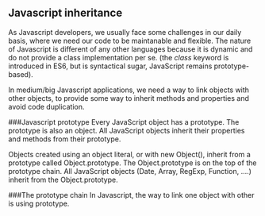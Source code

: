 ## Javascript inheritance
As Javascript developers, we usually face some challenges in our daily basis, where we need our code to be maintanable and flexible. The nature of Javascript is different of any other languages because it is dynamic and do not provide a class implementation per se. (the *class* keyword is introduced in ES6, but is syntactical sugar, JavaScript remains prototype-based).

In medium/big Javascript applications, we need a way to link objects with other objects, to provide some way to inherit methods and properties and avoid code duplication.

###Javascript prototype
Every JavaScript object has a prototype. The prototype is also an object. All JavaScript objects inherit their properties and methods from their prototype.

Objects created using an object literal, or with new Object(), inherit from a prototype called Object.prototype.
The Object.prototype is on the top of the prototype chain.
All JavaScript objects (Date, Array, RegExp, Function, ....) inherit from the Object.prototype.

###The prototype chain
In Javascript, the way to link one object with other is using prototype. 